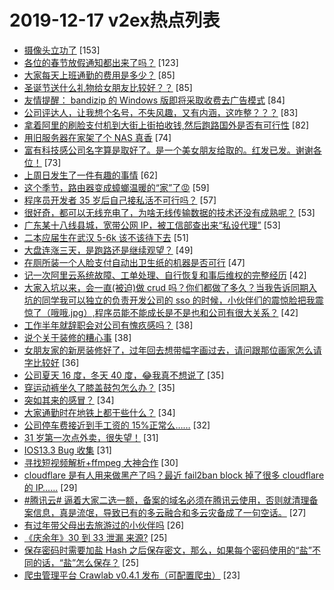 # 2019-12-17 v2ex热点列表

+ [摄像头立功了](https://www.v2ex.com/t/629722#reply153) [153]
+ [各位的春节放假通知都出来了吗？](https://www.v2ex.com/t/629681#reply123) [123]
+ [大家每天上班通勤的费用是多少？](https://www.v2ex.com/t/629819#reply85) [85]
+ [圣诞节送什么礼物给女朋友比较好？？](https://www.v2ex.com/t/629675#reply85) [85]
+ [友情提醒： bandizip 的 Windows 版即将采取收费去广告模式](https://www.v2ex.com/t/629683#reply84) [84]
+ [公司评达人，让我想个名号，不失风趣，又有内涵，这咋整？？？](https://www.v2ex.com/t/629748#reply83) [83]
+ [拿着阿里的刷脸支付机到大街上街拍收钱,然后跑路国外是否有可行性](https://www.v2ex.com/t/629756#reply82) [82]
+ [用旧服务器在家架了个 NAS 真香](https://www.v2ex.com/t/629787#reply74) [74]
+ [富有科技感公司名字算是取好了。是一个美女朋友给取的。红发已发。谢谢各位！](https://www.v2ex.com/t/629727#reply73) [73]
+ [上周日发生了一件有趣的事情](https://www.v2ex.com/t/629709#reply62) [62]
+ [这个季节，路由器变成蟑螂温暖的“家”了😡](https://www.v2ex.com/t/629680#reply59) [59]
+ [程序员开发者 35 岁后自己接私活不可行吗？](https://www.v2ex.com/t/629684#reply57) [57]
+ [很好奇，都可以无线充电了，为啥无线传输数据的技术还没有成熟呢？](https://www.v2ex.com/t/629769#reply53) [53]
+ [广东某十八线县城，宽带公网 IP，被工信部查出来“私设代理”](https://www.v2ex.com/t/629863#reply53) [53]
+ [二本应届生在武汉 5-6k 该不该待下去](https://www.v2ex.com/t/629844#reply51) [51]
+ [大盘连涨三天，是跑路还是继续观望？](https://www.v2ex.com/t/629802#reply49) [49]
+ [在厕所装一个人脸支付自动出卫生纸的机器是否可行](https://www.v2ex.com/t/629785#reply47) [47]
+ [记一次阿里云系统故障、工单处理、自行恢复和事后维权的完整经历](https://www.v2ex.com/t/629775#reply42) [42]
+ [大家入坑以来，会一直(被迫)做 crud 吗？你们都做了多久？当我告诉同期入坑的同学我可以独立的负责开发公司的 sso 的时候，小伙伴们的震惊脸把我震惊了（哦哦.jpg）,程序员能不能成长是不是也和公司有很大关系？](https://www.v2ex.com/t/629720#reply42) [42]
+ [工作半年就辞职会对公司有愧疚感吗？](https://www.v2ex.com/t/629767#reply38) [38]
+ [说个关于装修的糟心事](https://www.v2ex.com/t/629703#reply38) [38]
+ [女朋友家的新房装修好了，过年回去想带幅字画过去，请问跟那位画家怎么请字比较好](https://www.v2ex.com/t/629853#reply36) [36]
+ [公司夏天 16 度，冬天 40 度，😂我真不想说了](https://www.v2ex.com/t/629774#reply35) [35]
+ [穿运动裤坐久了膝盖鼓包怎么办？](https://www.v2ex.com/t/629677#reply35) [35]
+ [突如其来的感冒？](https://www.v2ex.com/t/629671#reply34) [34]
+ [大家通勤时在地铁上都干些什么？](https://www.v2ex.com/t/629686#reply34) [34]
+ [公司停车费接近到手工资的 15%正常么……](https://www.v2ex.com/t/629801#reply32) [32]
+ [31 岁第一次点外卖，很失望！](https://www.v2ex.com/t/629837#reply31) [31]
+ [IOS13.3 Bug 收集](https://www.v2ex.com/t/629746#reply31) [31]
+ [寻找短视频解析+ffmpeg 大神合作](https://www.v2ex.com/t/629779#reply30) [30]
+ [cloudflare 是有人用来做黑产了吗？最近 fail2ban block 掉了很多 cloudflare 的 IP……](https://www.v2ex.com/t/629702#reply29) [29]
+ [#腾讯云# 逼着大家二选一额，备案的域名必须在腾讯云使用，否则就清理备案信息，真是流氓，导致已有的多云融合和多云灾备成了一句空话。](https://www.v2ex.com/t/629678#reply27) [27]
+ [有过年带父母出去旅游过的小伙伴吗](https://www.v2ex.com/t/629673#reply26) [26]
+ [《庆余年》30 到 33 泄漏 来源?](https://www.v2ex.com/t/629772#reply25) [25]
+ [保存密码时需要加盐 Hash 之后保存密文，那么，如果每个密码使用的“盐”不同的话，“盐”怎么保存？](https://www.v2ex.com/t/629841#reply25) [25]
+ [爬虫管理平台 Crawlab v0.4.1 发布（可配置爬虫）](https://www.v2ex.com/t/629838#reply23) [23]
